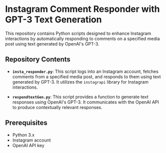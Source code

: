 # Instagram Comment Responder with GPT-3 Text Generation

This repository contains Python scripts designed to enhance Instagram interactions by automatically responding to comments on a specified media post using text generated by OpenAI's GPT-3.

## Repository Contents

- **`insta_responder.py`**: This script logs into an Instagram account, fetches comments from a specified media post, and responds to them using text generated by GPT-3. It utilizes the `instagrapi` library for Instagram interactions.

- **`respondtextGen.py`**: This script provides a function to generate text responses using OpenAI's GPT-3. It communicates with the OpenAI API to produce contextually relevant responses.

## Prerequisites

- Python 3.x
- Instagram account
- OpenAI API key

